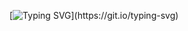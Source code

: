 [![Typing SVG](https://readme-typing-svg.herokuapp.com?font=New+Courier&color=916BBF&size=30&center=false&lines=Well%2C+hello+there.;Welcome+to+my+profile!)](https://git.io/typing-svg)




